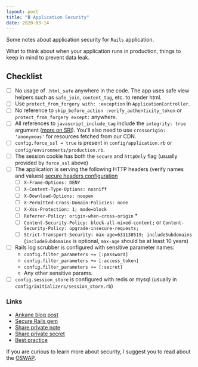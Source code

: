 ```yaml
---
layout: post
title: "🔒 Application Security"
date: 2020-03-14
---
```


Some notes about application security for `Rails` application.

What to think about when your application runs in production, things to keep in mind to prevent data leak.

## Checklist

- [ ] No usage of `.html_safe` anywhere in the code. The app uses safe view helpers such as `safe_join`, `content_tag`, etc. to render html.
- [ ] Use `protect_from_forgery with: :exception` in `ApplicationController`.
- [ ] No reference to `skip_before_action :verify_authenticity_token` or `protect_from_forgery except:` anywhere.
- [ ] All references to `javascript_include_tag` include the `integrity: true` argument ([more on SRI](https://githubengineering.com/subresource-integrity/)). You'll also need to use `crossorigin: 'anonymous'` for resources fetched from our CDN.
- [ ] `config.force_ssl = true` is present in `config/application.rb` or `config/environments/production.rb`.
- [ ] The session cookie has both the `secure` and `httpOnly` flag (usually provided by `force_ssl` above)
- [ ] The application is serving the following HTTP headers (verify names and values) [secure headers configuration](https://github.com/twitter/secureheaders#configuration)
  - [ ] `X-Frame-Options: DENY`
  - [ ] `X-Content-Type-Options: nosniff`
  - [ ] `X-Download-Options: noopen`
  - [ ] `X-Permitted-Cross-Domain-Policies: none`
  - [ ] `X-Xss-Protection: 1; mode=block`
  - [ ] `Referrer-Policy: origin-when-cross-origin` \*
  - [ ] `Content-Security-Policy: block-all-mixed-content;` or `Content-Security-Policy: upgrade-insecure-requests;`
  - [ ] `Strict-Transport-Security: max-age=631138519; includeSubdomains` (`includeSubdomains` is optional, `max-age` should be at least 10 years)
- [ ] Rails log scrubber is configured with sensitive parameter names:
  - `config.filter_parameters += [:password]`
  - `config.filter_parameters += [:access_token]`
  - `config.filter_parameters += [:secret]`
  - Any other sensitive params.
- [ ] `config.session_store` is configured with redis or mysql (usually in `config/initializers/session_store.rb`)

### Links

- [Ankane blog post](https://ankane.org/sensitive-data-rails)
- [Secure Rails gem](https://github.com/ankane/secure_rails)
- [Share private note](https://privnote.com)
- [Share private secret](https://yopass.se)
- [Best practice](https://12factor.net/)

If you are curious to learn more about security, I suggest you to read about the [OSWAP](https://owasp.org/www-project-top-ten/).
